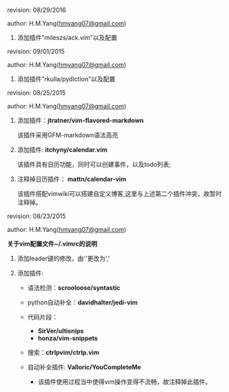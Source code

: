 revision: 08/29/2016

author: H.M.Yang(hmyang07@gmail.com)

1. 添加插件"mileszs/ack.vim"以及配置

revision: 09/01/2015

author: H.M.Yang(hmyang07@gmail.com)

1. 添加插件"rkulla/pydiction"以及配置


revision: 08/25/2015

author: H.M.Yang(hmyang07@gmail.com)

1. 添加插件：**jtratner/vim-flavored-markdown**

	该插件采用GFM-markdown语法高亮

2. 添加插件: **itchyny/calendar.vim**

	该插件具有日历功能，同时可以创建事件，以及todo列表;

3. 注释掉日历插件： **mattn/calendar-vim**

	该插件搭配vimwiki可以搭建自定义博客,这里与上述第二个插件冲突，故暂时注释掉。
	

revision: 08/23/2015

author: H.M.Yang(hmyang07@gmail.com)

**关于vim配置文件~/.vimrc的说明**

1. 添加leader键的修改，由'\'更改为',' 

2. 添加插件:

	- 语法检测：**scrooloose/syntastic**
	- python自动补全：**davidhalter/jedi-vim**

	- 代码片段：
		+ **SirVer/ultisnips**
		+ **honza/vim-snippets**

	- 搜索：**ctrlpvim/ctrlp.vim**

	- 自动补全插件: **Valloric/YouCompleteMe**
		+ 该插件使用过程当中使得vim操作变得不流畅，故注释掉此插件。




